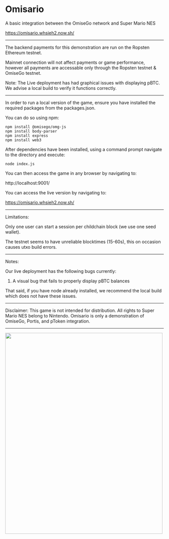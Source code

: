 # Omisario


 A basic integration between the OmiseGo network and Super Mario NES
 
https://omisario.whsieh2.now.sh/

-------------------------------------------------
The backend payments for this demonstration are run on the Ropsten Ethereum testnet.

Mainnet connection will not affect payments or game performance, however all payments are accessable only through the Ropsten testnet & OmiseGo testnet.

Note: The Live deployment has had graphical issues with displaying pBTC. We advise a local build to verify it functions correctly.

--------------------------------------------------

In order to run a local version of the game, ensure you have installed the required packages from the packages.json. 

You can do so using npm:

```
npm install @omisego/omg-js
npm install body-parser
npm install express
npm install web3
```

After dependencies have been installed, using a command prompt navigate to the directory and execute: 

```
node index.js
``` 

You can then access the game in any browser by navigating to:

http://localhost:9001/

You can access the live version by navigating to:

https://omisario.whsieh2.now.sh/

--------------------------------------------------

Limitations:

Only one user can start a session per childchain block (we use one seed wallet).

The testnet seems to have unreliable blocktimes (15-60s), this on occasion causes utxo build errors.

--------------------------------------------------

Notes:

Our live deployment has the following bugs currently:

1. A visual bug that fails to properly display pBTC balances

That said, if you have node already installed, we recommend the local build which does not have these issues.

--------------------------------------------------

Disclaimer: This game is not intended for distribution. All rights to Super Mario NES belong to Nintendo. Omisario is only a demonstration of OmiseGo, Portis, and pToken integration.

--------------------------------------------------
<img src="https://nescience.io/wp-content/uploads/2020/05/OmisarioLogo.jpg" width="500" height="640">

